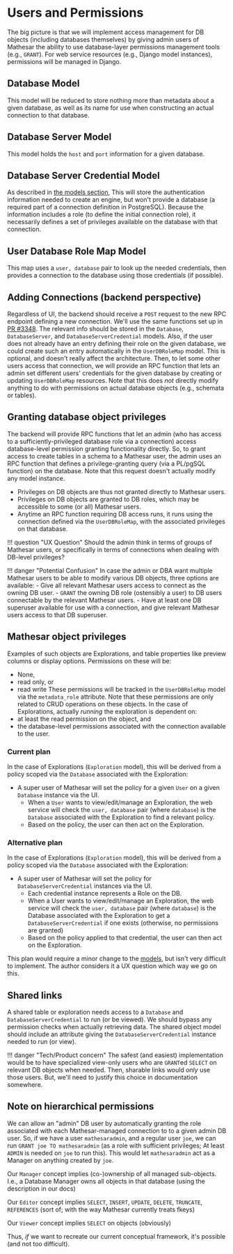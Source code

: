 # Users and Permissions

The big picture is that we will implement access management for DB objects (including databases themselves) by giving admin users of Mathesar the ability to use database-layer permissions management tools (e.g., `GRANT`). For web service resources (e.g., Django model instances), permissions will be managed in Django.

## Database Model

This model will be reduced to store nothing more than metadata about a given database, as well as its name for use when constructing an actual connection to that database.

## Database Server Model

This model holds the `host` and `port` information for a given database.

## Database Server Credential Model

As described in [the models section](./models.md), This will store the authentication information needed to create an engine, but won't provide a database (a required part of a connection definition in PostgreSQL). Because the information includes a role (to define the initial connection role), it necessarily defines a set of privileges available on the database with that connection.

## User Database Role Map Model

This map uses a `user, database` pair to look up the needed credentials, then provides a connection to the database using those credentials (if possible).

## Adding Connections (backend perspective)

Regardless of UI, the backend should receive a `POST` request to the new RPC endpoint defining a new connection. We'll use the same functions set up in [PR \#3348](https://github.com/mathesar-foundation/mathesar/pull/3348). The relevant info should be stored in the `Database`, `DatabaseServer`, and `DatabaseServerCredential` models. Also, if the user does not already have an entry defining their role on the given database, we could create such an entry automatically in the `UserDBRoleMap` model. This is optional, and doesn't really affect the architecture. Then, to let some other users access that connection, we will provide an RPC function that lets an admin set different users' credentials for the given database by creating or updating `UserDBRoleMap` resources. Note that this does _not_ directly modify anything to do with permissions on actual database objects (e.g., schemata or tables).

## Granting database object privileges

The backend will provide RPC functions that let an admin (who has access to a sufficiently-privileged database role via a connection) access database-level permission granting functionality directly. So, to grant access to create tables in a schema to a Mathesar user, the admin uses an RPC function that defines a privilege-granting query (via a PL/pgSQL function) on the database. Note that this request doesn't actually modify any model instance.

- Privileges on DB objects are thus not granted directly to Mathesar users.
- Privileges on DB objects are granted to DB roles, which may be accessible to some (or all) Mathesar users.
- Anytime an RPC function requiring DB access runs, it runs using the connection defined via the `UserDBRoleMap`, with the associated privileges on that database.

!!! question "UX Question"
    Should the admin think in terms of groups of Mathesar users, or specifically in terms of connections when dealing with DB-level privileges?
    
!!! danger "Potential Confusion"
    In case the admin or DBA want multiple Mathesar users to be able to modify various DB objects, three options are available:
    - Give all relevant Mathesar users access to connect as the owning DB user.
    - `GRANT` the owning DB role (ostensibly a user) to DB users connectable by the relevant Mathesar users.
    - Have at least one DB superuser available for use with a connection, and give relevant Mathesar users access to that DB superuser.
    
## Mathesar object privileges

Examples of such objects are Explorations, and table properties like preview columns or display options. Permissions on these will be:
- None,
- read only, or
- read write
These permissions will be tracked in the `UserDBRoleMap` model via the `metadata_role` attribute. Note that these permissions are only related to CRUD operations on these objects. In the case of Explorations, actually _running_ the exploration is dependent on:
- at least the read permission on the object, and
- the database-level permissions associated with the connection available to the user.

### Current plan

In the case of Explorations (`Exploration` model), this will be derived from a policy scoped via the `Database` associated with the Exploration:

- A super user of Mathesar will set the policy for a given `User` on a given `Database` instance via the UI.
    - When a `User` wants to view/edit/manage an Exploration, the web service will check the `user, database` pair (where `database`) is the `Database` associated with the Exploration to find a relevant policy.
    - Based on the policy, the user can then act on the Exploration.

### Alternative plan

In the case of Explorations (`Exploration` model), this will be derived from a policy scoped via the `Database` associated with the Exploration:

- A super user of Mathesar will set the policy for `DatabaseServerCredential` instances via the UI.
    - Each credential instance represents a Role on the DB.
    - When a User wants to view/edit/manage an Exploration, the web service will check the `user, database` pair (where `database`) is the Database associated with the Exploration to get a `DatabaseServerCredential` if one exists (otherwise, no permissions are granted)
    - Based on the policy applied to that credential, the user can then act on the Exploration.

This plan would require a minor change to the [models](models.md), but isn't very difficult to implement. The author considers it a UX question which way we go on this.

## Shared links

A shared table or exploration needs access to a `Database` and `DatabaseServerCredential` to run (or be viewed). We should bypass any permission checks when actually retrieving data. The shared object model should include an attribute giving the `DatabaseServerCredential` instance needed to run (or view).

!!! danger "Tech/Product concern"
    The safest (and easiest) implementation would be to have specialized view-only users who are `GRANT`ed `SELECT` on relevant DB objects when needed. Then, sharable links would _only_ use those users. But, we'll need to justify this choice in documentation somewhere.

## Note on hierarchical permissions

We can allow an "admin" DB user by automatically granting the role associated with each Mathesar-managed connection to to a given admin DB user. So, if we have a user `mathesaradmin`, and a regular user `joe`, we can run `GRANT joe TO mathesaradmin` (as a role with sufficient privileges; At least `ADMIN` is needed on `joe` to run this). This would let `mathesaradmin` act as a Manager on anything created by `joe`.

Our `Manager` concept implies (co-)ownership of all managed sub-objects. I.e., a Database Manager owns all objects in that database (using the description in our docs)

Our `Editor` concept implies `SELECT`, `INSERT`, `UPDATE`, `DELETE`, `TRUNCATE`, `REFERENCES` (sort of; with the way Mathesar currently treats fkeys)

Our `Viewer` concept implies `SELECT` on objects (obviously)

Thus, _if_ we want to recreate our current conceptual framework, it's possible (and not too difficult).
